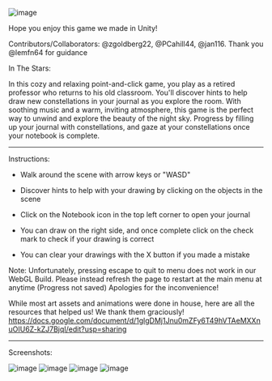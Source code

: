 ![image](https://github.com/bluey22/InTheStars_Game/assets/156853404/cd5a1826-0fa9-49b9-b860-e8e3215ac7f2)

Hope you enjoy this game we made in Unity!

Contributors/Collaborators: @zgoldberg22, @PCahill44, @jan116.
Thank you @lemfn64 for guidance

In The Stars:

In this cozy and relaxing point-and-click game, you play as a retired professor who returns to his old classroom. You'll discover hints to help draw new constellations in your journal as you explore the room. With soothing music and a warm, inviting atmosphere, this game is the perfect way to unwind and explore the beauty of the night sky. Progress by filling up your journal with constellations, and gaze at your constellations once your notebook is complete.

---------------------------------------------------------------------------------------------------

Instructions: 

- Walk around the scene with arrow keys or "WASD"

- Discover hints to help with your drawing by clicking on the objects in the scene

- Click on the Notebook icon in the top left corner to open your journal

- You can draw on the right side, and once complete click on the check mark to check if your drawing is correct

- You can clear your drawings with the X button if you made a mistake

Note: Unfortunately, pressing escape to quit to menu does not work in our WebGL Build. Please instead refresh the page to restart at the main menu at anytime (Progress not saved) Apologies for the inconvenience!

While most art assets and animations were done in house, here are all the resources that helped us! We thank them graciously! 
https://docs.google.com/document/d/1glgDMj1Jnu0mZFy6T49hVTAeMXXnuOIU6Z-kZJ7BjqI/edit?usp=sharing

---------------------------------------------------------------------------------------------------

Screenshots:

![image](https://github.com/bluey22/InTheStars_Game/assets/156853404/53cfdfef-3c62-48f1-9825-bb9ad6b35e8c)
![image](https://github.com/bluey22/InTheStars_Game/assets/156853404/1eb06555-b939-471a-b239-15ff3075fb8e)
![image](https://github.com/bluey22/InTheStars_Game/assets/156853404/2840b7ac-923d-4f9a-8f21-26cbb22b9e42)
![image](https://github.com/bluey22/InTheStars_Game/assets/156853404/22bb7ca9-3da6-4e41-9726-3f3999cfd77d)




